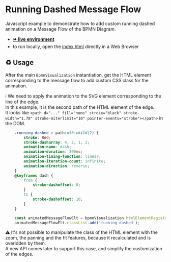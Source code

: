 # Running Dashed Message Flow

Javascript example to demonstrate how to add custom running dashed animation on a Message Flow of the BPMN Diagram.
- [__:fast_forward: live environment__](https://cdn.statically.io/gh/process-analytics/bpmn-visualization-examples/master/examples/custom-animation/running-dashed-message-flow/index.html)
- to run locally, open the [index.html](index.html) directly in a Web Browser

## ♻️ Usage

After the main `BpmnVisualization` instantiation, get the HTML element corresponding to the message flow to add custom CSS class for the animation.

ℹ️ We need to apply the animation to the SVG element corresponding to the line of the edge. \
In this example, it is the second path of the HTML element of the edge. \
It looks like `<path d="..." fill="none" stroke="black" stroke-width="1.78" stroke-miterlimit="10" pointer-events="stroke"></path>` in the DOM.
````css
    .running-dashed > path:nth-child(2) {
        stroke: Red;
        stroke-dasharray: 4, 2, 1, 2;
        animation-name: dash;
        animation-duration: 300ms;
        animation-timing-function: linear;
        animation-iteration-count: infinite;
        animation-direction: reverse;
    }
    @keyframes dash {
        from {
            stroke-dashoffset: 0;
        }
        to {
            stroke-dashoffset: 10;
        }
    }
````

```javascript
    const animatedMessageFlowElt = bpmnVisualization.htmlElementRegistry.getBpmnHtmlElement('message_flow_id');
    animatedMessageFlowElt.classList.add('running-dashed');
```

⚠️ It's not possible to manipulate the class of the HTML element with the zoom, the panning and the fit features, because it recalculated and is overidden by them. \
A new API comes later to support this case, and simplify the customization of the edges.
